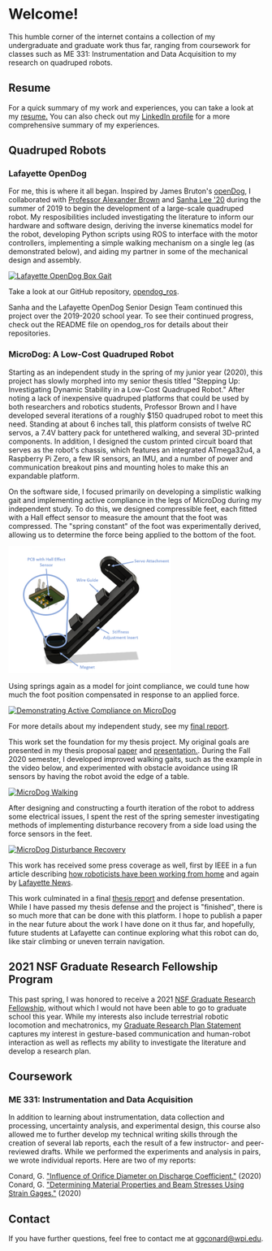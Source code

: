 # Welcome!

This humble corner of the internet contains a collection of my undergraduate and graduate work thus far, ranging from coursework for classes such as ME 331: Instrumentation and Data Acquisition to my research on quadruped robots. 

## Resume

For a quick summary of my work and experiences, you can take a look at my <a href="documents/ConardG_Resume_Jan2023.pdf" target="_blank">resume.</a> You can also check out my [LinkedIn profile](https://www.linkedin.com/in/gabrielle-conard/) for a more comprehensive summary of my experiences.

## Quadruped Robots

### Lafayette OpenDog

For me, this is where it all began. Inspired by James Bruton's [openDog](https://youtube.com/playlist?list=PLpwJoq86vov_PkA0bla0eiUTsCAPi_mZf), I collaborated with [Professor Alexander Brown](https://github.com/Alexanderallenbrown) and [Sanha Lee '20](https://github.com/sanhalee17) during the summer of 2019 to begin the development of a large-scale quadruped robot. My resposibilities included investigating the literature to inform our hardware and software design, deriving the inverse kinematics model for the robot, developing Python scripts using ROS to interface with the motor controllers, implementing a simple walking mechanism on a single leg (as demonstrated below), and aiding my partner in some of the mechanical design and assembly.

[![Lafayette OpenDog Box Gait](https://res.cloudinary.com/marcomontalbano/image/upload/v1613171873/video_to_markdown/images/youtube--IC7xrN5SfVQ-c05b58ac6eb4c4700831b2b3070cd403.jpg)](https://youtu.be/IC7xrN5SfVQ "Lafayette OpenDog Box Gait")

Take a look at our GitHub repository, [opendog_ros](https://github.com/G-Conard/opendog_ros).

Sanha and the Lafayette OpenDog Senior Design Team continued this project over the 2019-2020 school year. To see their continued progress, check out the README file on opendog_ros for details about their repositories.

### MicroDog: A Low-Cost Quadruped Robot

Starting as an independent study in the spring of my junior year (2020), this project has slowly morphed into my senior thesis titled "Stepping Up: Investigating Dynamic Stability in a Low-Cost Quadruped Robot." After noting a lack of inexpensive quadruped platforms that could be used by both researchers and robotics students, Professor Brown and I have developed several iterations of a roughly $150 quadruped robot to meet this need. Standing at about 6 inches tall, this platform consists of twelve RC servos, a 7.4V battery pack for untethered walking, and several 3D-printed components. In addition, I designed the custom printed circuit board that serves as the robot's chassis, which features an integrated ATmega32u4, a Raspberry Pi Zero, a few IR sensors, an IMU, and a number of power and communication breakout pins and mounting holes to make this an expandable platform. 

On the software side, I focused primarily on developing a simplistic walking gait and implementing active compliance in the legs of MicroDog during my independent study. To do this, we designed compressible feet, each fitted with a Hall effect sensor to measure the amount that the foot was compressed. The "spring constant" of the foot was experimentally derived, allowing us to determine the force being applied to the bottom of the foot. 

<img src="images/Force-Sensing-Leg-PCB-Labeled.png" height=250 class="center">

Using springs again as a model for joint compliance, we could tune how much the foot position compensated in response to an applied force. 

[![Demonstrating Active Compliance on MicroDog](https://res.cloudinary.com/marcomontalbano/image/upload/v1613171639/video_to_markdown/images/youtube--vsHqT6bXOFw-c05b58ac6eb4c4700831b2b3070cd403.jpg)](https://youtu.be/vsHqT6bXOFw "Demonstrating Active Compliance on MicroDog")

For more details about my independent study, see my <a href="documents/Conard-Independent-Study-Paper.pdf" target="_blank">final report</a>.

This work set the foundation for my thesis project. My original goals are presented in my thesis proposal <a href="documents/Conard-Thesis-Proposal.pdf" target="_blank">paper</a> and <a href="documents/Conard-Thesis-Proposal-Presentation.pdf" target="_blank">presentation.</a>. During the Fall 2020 semester, I developed improved walking gaits, such as the example in the video below, and experimented with obstacle avoidance using IR sensors by having the robot avoid the edge of a table.  

[![MicroDog Walking](https://res.cloudinary.com/marcomontalbano/image/upload/v1613171808/video_to_markdown/images/youtube--5-5qfn_KVnA-c05b58ac6eb4c4700831b2b3070cd403.jpg)](https://youtu.be/5-5qfn_KVnA "MicroDog Walking")

After designing and constructing a fourth iteration of the robot to address some electrical issues, I spent the rest of the spring semester investigating methods of implementing disturbance recovery from a side load using the force sensors in the feet. 

[![MicroDog Disturbance Recovery](https://res.cloudinary.com/marcomontalbano/image/upload/v1633960871/video_to_markdown/images/youtube--MJ5eYOLgRrY-c05b58ac6eb4c4700831b2b3070cd403.jpg)](https://youtu.be/MJ5eYOLgRrY "MicroDog Disturbance Recovery")

This work has received some press coverage as well, first by IEEE in a fun article describing [how roboticists have been working from home](https://spectrum.ieee.org/automaton/robotics/home-robots/how-roboticists-and-robots-have-been-working-from-home) and again by [Lafayette News](https://news.lafayette.edu/2020/09/21/homegrown-robots/).

This work culminated in a final <a href="documents/GC_Thesis_FullDocument.pdf" target="_blank">thesis report</a> and defense presentation. While I have passed my thesis defense and the project is "finished", there is so much more that can be done with this platform. I hope to publish a paper in the near future about the work I have done on it thus far, and hopefully, future students at Lafayette can continue exploring what this robot can do, like stair climbing or uneven terrain navigation.

## 2021 NSF Graduate Research Fellowship Program

This past spring, I was honored to receive a 2021 [NSF Graduate Research Fellowship](https://www.nsfgrfp.org/), without which I would not have been able to go to graduate school this year. While my interests also include terrestrial robotic locomotion and mechatronics, my <a href="documents/Conard-NSF-GRFP-GraduateResearchPlan.pdf" target="_blank">Graduate Research Plan Statement</a> captures my interest in gesture-based communication and human-robot interaction as well as reflects my ability to investigate the literature and develop a research plan. 

## Coursework
### ME 331: Instrumentation and Data Acquisition
In addition to learning about instrumentation, data collection and processing, uncertainty analysis, and experimental design, this course also allowed me to further develop my technical writing skills through the creation of several lab reports, each the result of a few instructor- and peer-reviewed drafts. While we performed the experiments and analysis in pairs, we wrote individual reports. Here are two of my reports:

Conard, G. <a href="documents/Conard-ME331-Lab4.pdf" target="_blank">"Influence of Orifice Diameter on Discharge Coefficient."</a> (2020)\
Conard, G. <a href="documents/Conard-ME331-Lab5-Strain-Gage-Report.pdf" target="_blank">"Determining Material Properties and Beam Stresses Using Strain Gages."</a> (2020)



## Contact

If you have further questions, feel free to contact me at ggconard@wpi.edu.
